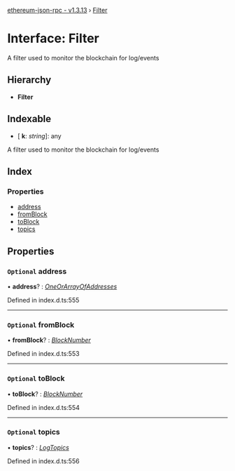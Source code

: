 [ethereum-json-rpc - v1.3.13](../README.md) › [Filter](filter.md)

# Interface: Filter

A filter used to monitor the blockchain for log/events

## Hierarchy

* **Filter**

## Indexable

* \[ **k**: *string*\]: any

A filter used to monitor the blockchain for log/events

## Index

### Properties

* [address](filter.md#optional-address)
* [fromBlock](filter.md#optional-fromblock)
* [toBlock](filter.md#optional-toblock)
* [topics](filter.md#optional-topics)

## Properties

### `Optional` address

• **address**? : *[OneOrArrayOfAddresses](../README.md#oneorarrayofaddresses)*

Defined in index.d.ts:555

___

### `Optional` fromBlock

• **fromBlock**? : *[BlockNumber](../README.md#blocknumber)*

Defined in index.d.ts:553

___

### `Optional` toBlock

• **toBlock**? : *[BlockNumber](../README.md#blocknumber)*

Defined in index.d.ts:554

___

### `Optional` topics

• **topics**? : *[LogTopics](../README.md#logtopics)*

Defined in index.d.ts:556
